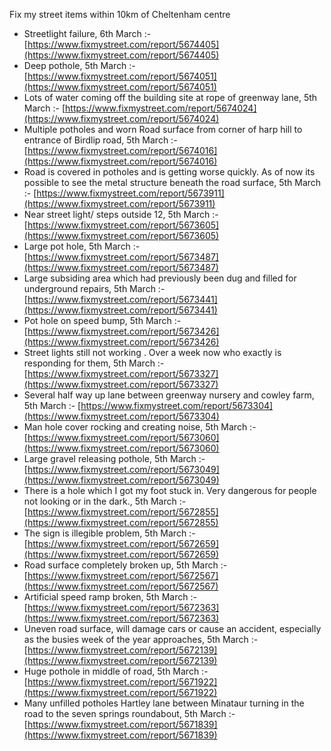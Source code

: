 Fix my street items within 10km of Cheltenham centre

<!-- fix_marker starts -->

- Streetlight failure, 6th March :- [https://www.fixmystreet.com/report/5674405](https://www.fixmystreet.com/report/5674405)
- Deep pothole, 5th March :- [https://www.fixmystreet.com/report/5674051](https://www.fixmystreet.com/report/5674051)
- Lots of water coming off the building site at rope of greenway lane, 5th March :- [https://www.fixmystreet.com/report/5674024](https://www.fixmystreet.com/report/5674024)
- Multiple potholes and worn Road surface from corner of harp hill to entrance of Birdlip road, 5th March :- [https://www.fixmystreet.com/report/5674016](https://www.fixmystreet.com/report/5674016)
- Road is covered in potholes and is getting worse quickly. As of now its possible to see the metal structure beneath the road surface, 5th March :- [https://www.fixmystreet.com/report/5673911](https://www.fixmystreet.com/report/5673911)
- Near street light/ steps outside 12, 5th March :- [https://www.fixmystreet.com/report/5673605](https://www.fixmystreet.com/report/5673605)
- Large pot hole, 5th March :- [https://www.fixmystreet.com/report/5673487](https://www.fixmystreet.com/report/5673487)
- Large subsiding area which had previously been dug and filled for underground repairs, 5th March :- [https://www.fixmystreet.com/report/5673441](https://www.fixmystreet.com/report/5673441)
- Pot hole on speed bump, 5th March :- [https://www.fixmystreet.com/report/5673426](https://www.fixmystreet.com/report/5673426)
- Street lights still not working . Over a week now who exactly is responding for them, 5th March :- [https://www.fixmystreet.com/report/5673327](https://www.fixmystreet.com/report/5673327)
- Several half way up lane between greenway nursery and cowley farm, 5th March :- [https://www.fixmystreet.com/report/5673304](https://www.fixmystreet.com/report/5673304)
- Man hole cover rocking and creating noise, 5th March :- [https://www.fixmystreet.com/report/5673060](https://www.fixmystreet.com/report/5673060)
- Large gravel releasing pothole, 5th March :- [https://www.fixmystreet.com/report/5673049](https://www.fixmystreet.com/report/5673049)
- There is a hole which I got my foot stuck in. Very dangerous for people not looking or in the dark., 5th March :- [https://www.fixmystreet.com/report/5672855](https://www.fixmystreet.com/report/5672855)
- The sign is illegible problem, 5th March :- [https://www.fixmystreet.com/report/5672659](https://www.fixmystreet.com/report/5672659)
- Road surface completely broken up, 5th March :- [https://www.fixmystreet.com/report/5672567](https://www.fixmystreet.com/report/5672567)
- Artificial speed ramp broken, 5th March :- [https://www.fixmystreet.com/report/5672363](https://www.fixmystreet.com/report/5672363)
- Uneven road surface, will damage cars or cause an accident, especially as the busies week of the year approaches, 5th March :- [https://www.fixmystreet.com/report/5672139](https://www.fixmystreet.com/report/5672139)
- Huge pothole in middle of road, 5th March :- [https://www.fixmystreet.com/report/5671922](https://www.fixmystreet.com/report/5671922)
- Many unfilled potholes Hartley lane between Minataur turning in the road to the seven springs roundabout, 5th March :- [https://www.fixmystreet.com/report/5671839](https://www.fixmystreet.com/report/5671839)

<!-- fix_marker ends -->